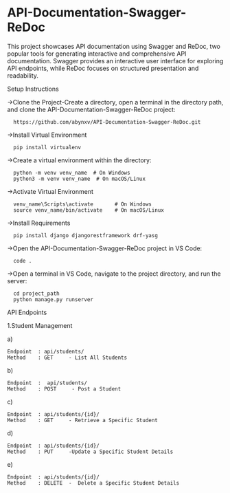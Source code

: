 # API-Documentation-Swagger-ReDoc
This project showcases API documentation using Swagger and ReDoc, two popular tools for generating interactive and comprehensive API documentation. 
Swagger provides an interactive user interface for exploring API endpoints, while ReDoc focuses on structured presentation and readability.

Setup Instructions

  ->Clone the Project-Create a directory, open a terminal in the directory path, and clone the API-Documentation-Swagger-ReDoc project:

      https://github.com/abynxv/API-Documentation-Swagger-ReDoc.git
  ->Install Virtual Environment
  
      pip install virtualenv
      
  ->Create a virtual environment within the directory:

      python -m venv venv_name  # On Windows
      python3 -m venv venv_name  # On macOS/Linux

  ->Activate Virtual Environment

      venv_name\Scripts\activate       # On Windows
      source venv_name/bin/activate    # On macOS/Linux

  ->Install Requirements

      pip install django djangorestframework drf-yasg

  ->Open the API-Documentation-Swagger-ReDoc project in VS Code:

      code .

  ->Open a terminal in VS Code, navigate to the project directory, and run the server:
  
      cd project_path
      python manage.py runserver

  API Endpoints

1.Student Management

a)

    Endpoint  : api/students/
    Method    : GET     - List All Students
b)

    Endpoint  :  api/students/
    Method    : POST     - Post a Student
c)

    Endpoint  : api/students/{id}/
    Method    : GET     - Retrieve a Specific Student
d)

    Endpoint  : api/students/{id}/
    Method    : PUT     -Update a Specific Student Details
e)

    Endpoint  : api/students/{id}/
    Method    : DELETE  -  Delete a Specific Student Details
      
